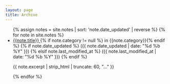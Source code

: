 ```yaml
---
layout: page
title: Archive
---
```


<ul class="archive">
    {% assign notes = site.notes | sort: 'note.date_updated' | reverse %}
    {% for note in site.notes %}
        <li>
            <a href="{{ note.url }}{%- if site.use_html_extension -%}.html{%- endif -%}" class="internal-link">
                {{note.title}}
            </a>
            {% if note.category != null %} in {{note.category}}{% endif %} 
            <span>
                {% if note.date_updated %}
                    ({{ note.date_updated | date: "%d %b %Y" }})
                {% elsif note.last_modified_at  %}
                    ({{ note.last_modified_at | date: "%d %b %Y" }})
                {% endif %}
            </span>
            <p>
                {{ note.excerpt | strip_html | truncate: 60, "..." }}
            </p>
        </li>
    {% endfor %}
</ul>